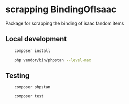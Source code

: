 # scrapping BindingOfIsaac
Package for scrapping the binding of isaac fandom items

## Local development
```bash
    composer install
```

```bash
    php vendor/bin/phpstan --level-max
```

## Testing 

```bash
    composer phpstan
```

```bash
    composer test
```